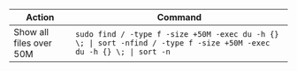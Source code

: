 Action | Command
---|---|
Show all files over 50M | `sudo find / -type f -size +50M -exec du -h {} \; \| sort -nfind / -type f -size +50M -exec du -h {} \; \| sort -n`
